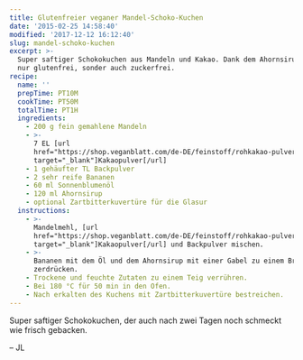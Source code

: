 ```yaml
---
title: Glutenfreier veganer Mandel-Schoko-Kuchen
date: '2015-02-25 14:58:40'
modified: '2017-12-12 16:12:40'
slug: mandel-schoko-kuchen
excerpt: >-
  Super saftiger Schokokuchen aus Mandeln und Kakao. Dank dem Ahornsirup nicht
  nur glutenfrei, sonder auch zuckerfrei.
recipe:
  name: ''
  prepTime: PT10M
  cookTime: PT50M
  totalTime: PT1H
  ingredients:
    - 200 g fein gemahlene Mandeln
    - >-
      7 EL [url
      href="https://shop.veganblatt.com/de-DE/feinstoff/rohkakao-pulver-bio"
      target="_blank"]Kakaopulver[/url]
    - 1 gehäufter TL Backpulver
    - 2 sehr reife Bananen
    - 60 ml Sonnenblumenöl
    - 120 ml Ahornsirup
    - optional Zartbitterkuvertüre für die Glasur
  instructions:
    - >-
      Mandelmehl, [url
      href="https://shop.veganblatt.com/de-DE/feinstoff/rohkakao-pulver-bio"
      target="_blank"]Kakaopulver[/url] und Backpulver mischen.
    - >-
      Bananen mit dem Öl und dem Ahornsirup mit einer Gabel zu einem Brei
      zerdrücken.
    - Trockene und feuchte Zutaten zu einem Teig verrühren.
    - Bei 180 °C für 50 min in den Ofen.
    - Nach erkalten des Kuchens mit Zartbitterkuvertüre bestreichen.
---
```


Super saftiger Schokokuchen, der auch nach zwei Tagen noch schmeckt wie frisch gebacken.

– JL
